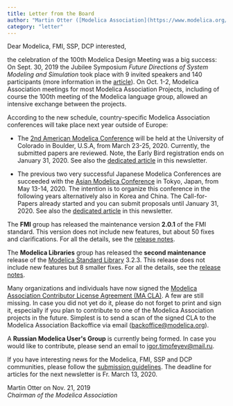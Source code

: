 ```yaml
---
title: Letter from the Board
author: "Martin Otter ([Modelica Association](https://www.modelica.org/))"
category: "letter"
---
```


Dear Modelica, FMI, SSP, DCP interested,

the celebration of the 100th Modelica Design Meeting was a big success: On Sept. 30, 2019 the Jubilee Symposium
*Future Directions of System Modeling and Simulation* took place with 9 invited speakers and 140 participants
(more information in the [article](#future-directions-of-system-modeling-and-simulation)). On Oct. 1-2, Modelica Association meetings for most Modelica Association Projects, including of course the 100th meeting of the Modelica language group, allowed an intensive exchange between the projects.

According to the new schedule, country-specific Modelica Association conferences will take place next year outside of Europe:

- The [2nd American Modelica Conference](https://www.modelica.org/events/modelica2020Americas) will be held
at the University of Colorado in Boulder, U.S.A, from March 23-25, 2020. Currently, the submitted papers are reviewed.
Note, the Early Bird registration ends on January 31, 2020. 
See also the [dedicated article](#american-modelica-conference-2020) in this newsletter.

- The previous two very successful Japanese Modelica Conferences are succeeded with the [Asian Modelica Conference](https://2020.asian.conference.modelica.org/) in Tokyo, Japan, from May 13-14, 2020.
The intention is to organize this conference in the following years alternatively also in Korea and China.
The Call-for-Papers already started and you can submit proposals until January 31, 2020. See also the
[dedicated article](#asian-modelica-conference) in this newsletter.

The **FMI** group has released the maintenance version **2.0.1** of the FMI standard. This version does not include
new features, but about 50 fixes and clarifications. For all the details, see the
[release notes](https://github.com/modelica/fmi-standard/releases).

The **Modelica Libraries** group has released the **second maintenance** release of the
[Modelica Standard Library](https://github.com/modelica/ModelicaStandardLibrary) 3.2.3.
This release does not include new features but 8 smaller fixes. For all the details, see the
[release notes](https://htmlpreview.github.io/?https://raw.githubusercontent.com/modelica/Modelica/maint/3.2.3/Modelica/Resources/Documentation/Version-3.2.3+build.3/ResolvedGitHubIssues.html).

Many organizations and individuals have now signed the
[Modelica Association Contributor License Agreement (MA CLA)](https://www.modelica.org/licenses/ModelicaAssociationCLA_1.1/at_download/file).
A few are still missing. In case you did not yet do it, please do not forget to print and sign it, especially if you plan to contribute to
one of the Modelica Association projects in the future. Simplest is to send a scan of the signed CLA to the
Modelica Association Backoffice via email (backoffice@modelica.org).

A **Russian Modelica User's Group** is currently being formed. In case you would like to 
contribute, please send an email to igor.timofeyev@mail.ru.

If you have interesting news for the Modelica, FMI, SSP and DCP communities, please 
follow the [submission guidelines](https://newsletter.modelica.org/submission-guidelines.html).
The deadline for articles for the next newsletter is Fr. March 13, 2020.

Martin Otter on Nov. 21, 2019    
*Chairman of the Modelica Association*
